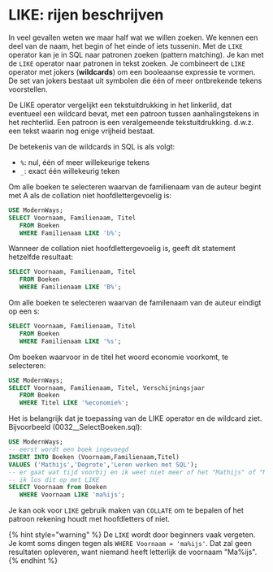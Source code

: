 # LIKE: rijen beschrijven

In veel gevallen weten we maar half wat we willen zoeken. We kennen een deel van de naam, het begin of het einde of iets tussenin. Met de `LIKE` operator kan je in SQL naar patronen zoeken \(pattern matching\). Je kan met de `LIKE` operator naar patronen in tekst zoeken. Je combineert de `LIKE` operator met jokers \(**wildcards**\) om een booleaanse expressie te vormen. De set van jokers bestaat uit symbolen die één of meer ontbrekende tekens voorstellen.

De LIKE operator vergelijkt een tekstuitdrukking in het linkerlid, dat eventueel een wildcard bevat, met een patroon tussen aanhalingstekens in het rechterlid. Een patroon is een veralgemeende tekstuitdrukking. d.w.z. een tekst waarin nog enige vrijheid bestaat.

De betekenis van de wildcards in SQL is als volgt:

* `%`: nul, één of meer willekeurige tekens
* `_`: exact één willekeurig teken

Om alle boeken te selecteren waarvan de familienaam van de auteur begint met A als de collation niet hoofdlettergevoelig is:

```sql
USE ModernWays;
SELECT Voornaam, Familienaam, Titel
   FROM Boeken
   WHERE Familienaam LIKE 'b%';
```

Wanneer de collation niet hoofdlettergevoelig is, geeft dit statement hetzelfde resultaat:

```sql
SELECT Voornaam, Familienaam, Titel
   FROM Boeken
   WHERE Familienaam LIKE 'B%';
```

Om alle boeken te selecteren waarvan de familenaam van de auteur eindigt op een s:

```sql
SELECT Voornaam, Familienaam, Titel
   FROM Boeken
   WHERE Familienaam LIKE '%s';
```

Om boeken waarvoor in de titel het woord economie voorkomt, te selecteren:

```sql
USE ModernWays;
SELECT Voornaam, Familienaam, Titel, Verschijningsjaar
   FROM Boeken
   WHERE Titel LIKE '%economie%';
```

Het is belangrijk dat je toepassing van de LIKE operator en de wildcard ziet. Bijvoorbeeld \(0032\_\_SelectBoeken.sql\):

```sql
USE ModernWays;
-- eerst wordt een boek ingevoegd
INSERT INTO Boeken (Voornaam,Familienaam,Titel)
VALUES ('Mathijs','Degrote','Leren werken met SQL');
-- er gaat wat tijd voorbij en ik weet niet meer of het "Mathijs" of "Matijs" is
-- ik los dit op met LIKE
SELECT Voornaam from Boeken
   WHERE Voornaam LIKE 'ma%ijs';
```

Je kan ook voor `LIKE` gebruik maken van `COLLATE` om te bepalen of het patroon rekening houdt met hoofdletters of niet.

{% hint style="warning" %}
De `LIKE` wordt door beginners vaak vergeten. Je komt soms dingen tegen als `WHERE Voornaam = 'ma%ijs'`. Dat zal geen resultaten opleveren, want niemand heeft letterlijk de voornaam "Ma%ijs".
{% endhint %}

